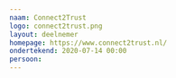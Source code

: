 ```yaml
---
naam: Connect2Trust
logo: connect2trust.png
layout: deelnemer
homepage: https://www.connect2trust.nl/
ondertekend: 2020-07-14 00:00
persoon:
---
```

